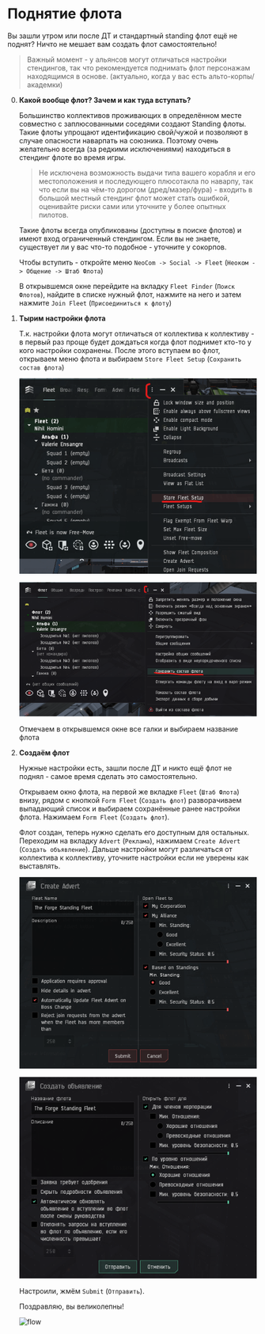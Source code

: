 # Поднятие флота

Вы зашли утром или после ДТ и стандартный standing флот ещё не поднят? Ничто не мешает вам создать флот самостоятельно!

> Важный момент - у альянсов могут отличаться настройки стендингов,
> так что рекомендуется поднимать флот персонажам находящимся в основе.
> (актуально, когда у вас есть альто-корпы/академки)

0. **Какой вообще флот? Зачем и как туда вступать?**
    
    Большинство коллективов проживающих в определённом месте 
    совместно с заплюсованными соседями создают Standing флоты.
    Такие флоты упрощают идентификацию свой/чужой и позволяют 
    в случае опасности наварпать на союзника.
    Поэтому очень желательно всегда (за редкими исключениями)
    находиться в стендинг флоте во время игры.

    > Не исключена возможность выдачи типа вашего корабля 
    > и его местоположения и последующего плюсотакла по наварпу,
    > так что если вы на чём-то дорогом (дред/мазер/фура) -
    > входить в большой местный стендинг флот может стать ошибкой, 
    > оценивайте риски сами или уточните у более опытных пилотов.

    Такие флоты всегда опубликованы (доступны в поиске флотов)
    и имеют вход ограниченный стендингом. Если вы не знаете,
    существует ли у вас что-то подобное - уточните у сокорпов.

    Чтобы вступить - откройте меню `NeoCom -> Social -> Fleet` 
    (`Неоком -> Общение -> Штаб Флота`)

    В открывшемся окне перейдите на вкладку `Fleet Finder` 
    (`Поиск Флотов`), найдите в списке нужный флот, нажмите на него
    и затем нажмите `Join Fleet` (`Присоединиться к флоту`)

1. **Тырим настройки флота**

    Т.к. настройки флота могут отличаться от коллектива к коллективу -
    в первый раз проще будет дождаться когда флот поднимет кто-то у кого настройки сохранены. После этого вступаем во флот, открываем меню флота и выбираем `Store Fleet Setup` (`Сохранить состав флота`)

    ![fleet-store-eng](Images/fleet-store-eng.png)

    ![fleet-store-rus](Images/fleet-store-rus.png)

    Отмечаем в открывшемся окне все галки и выбираем название флота

2. **Создаём флот**

    Нужные настройки есть, зашли после ДТ и никто ещё флот не поднял -
    самое время сделать это самостоятельно.

    Открываем окно флота, на первой же вкладке `Fleet` (`Штаб Флота`)
    внизу, рядом с кнопкой `Form Fleet` (`Создать флот`) разворачиваем
    выпадающий список и выбираем сохранённые ранее настройки флота.
    Нажимаем `Form Fleet` (`Создать флот`). 
    
    Флот создан, теперь нужно сделать его доступным для остальных.
    Переходим на вкладку `Advert` (`Реклама`), нажимаем `Create Advert`
    (`Создать объявление`). 
    Дальше настройки могут различаться от коллектива к коллективу,
    уточните настройки если не уверены как выставлять.

    ![fleet-advert-eng](Images/fleet-advert-eng.png)

    ![fleet-advert-rus](Images/fleet-advert-rus.png)
    
    Настроили, жмём `Submit` (`Отправить`).

    Поздравляю, вы великолепны!

    ![flow](Images/Main.png)
